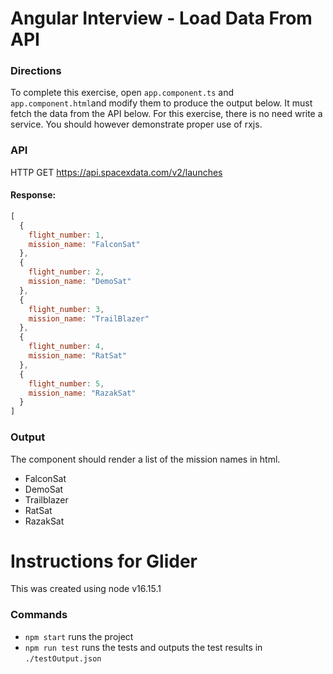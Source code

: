 # Angular Interview - Load Data From API

### Directions
To complete this exercise, open `app.component.ts` and `app.component.html`and modify them to produce the output below. 
It must fetch the data from the API below. For this exercise, there is no need write a service. You should however 
demonstrate proper use of rxjs.

### API
HTTP GET https://api.spacexdata.com/v2/launches

#### Response:
```js
[
  {
    flight_number: 1,
    mission_name: "FalconSat"
  },
  {
    flight_number: 2,
    mission_name: "DemoSat"
  },
  {
    flight_number: 3,
    mission_name: "TrailBlazer"
  },
  {
    flight_number: 4,
    mission_name: "RatSat"
  },
  {
    flight_number: 5,
    mission_name: "RazakSat"
  }
]
```

### Output
The component should render a list of the mission names in html.
- FalconSat
- DemoSat
- Trailblazer
- RatSat
- RazakSat



# Instructions for Glider
This was created using node v16.15.1
### Commands
- `npm start` runs the project
- `npm run test` runs the tests and outputs the test results in `./testOutput.json` 
